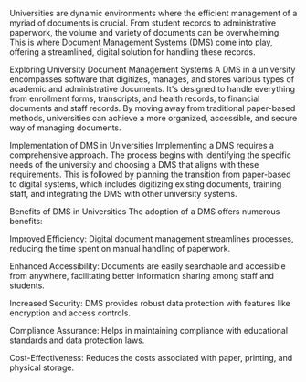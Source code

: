 Universities are dynamic environments where the efficient management of a myriad of documents is crucial. From student records to administrative paperwork, the volume and variety of documents can be overwhelming. This is where Document Management Systems (DMS) come into play, offering a streamlined, digital solution for handling these records.

Exploring University Document Management Systems
A DMS in a university encompasses software that digitizes, manages, and stores various types of academic and administrative documents. It's designed to handle everything from enrollment forms, transcripts, and health records, to financial documents and staff records. By moving away from traditional paper-based methods, universities can achieve a more organized, accessible, and secure way of managing documents.

Implementation of DMS in Universities
Implementing a DMS requires a comprehensive approach. The process begins with identifying the specific needs of the university and choosing a DMS that aligns with these requirements. This is followed by planning the transition from paper-based to digital systems, which includes digitizing existing documents, training staff, and integrating the DMS with other university systems.

Benefits of DMS in Universities
The adoption of a DMS offers numerous benefits:

Improved Efficiency: Digital document management streamlines processes, reducing the time spent on manual handling of paperwork.

Enhanced Accessibility: Documents are easily searchable and accessible from anywhere, facilitating better information sharing among staff and students.

Increased Security: DMS provides robust data protection with features like encryption and access controls.

Compliance Assurance: Helps in maintaining compliance with educational standards and data protection laws.

Cost-Effectiveness: Reduces the costs associated with paper, printing, and physical storage.
